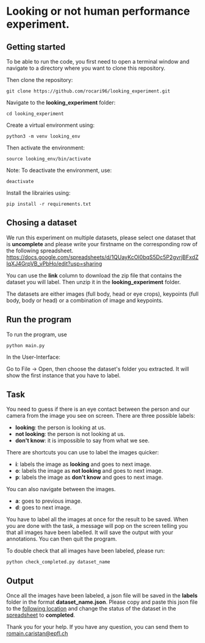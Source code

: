 # Looking or not human performance experiment.

## Getting started

To be able to run the code, you first need to open a terminal window and navigate to a directory where you want to clone this repository.

Then clone the repository:

```
git clone https://github.com/rocari96/looking_experiment.git
```


Navigate to the **looking_experiment** folder: 

```
cd looking_experiment
```

Create a virtual environment using:

```
python3 -m venv looking_env
```

Then activate the environment:

```
source looking_env/bin/activate
```

Note: To deactivate the environment, use:

```
deactivate
```

Install the librairies using:

```
pip install -r requirements.txt
```

## Chosing a dataset

We run this experiment on multiple datasets, please select one dataset that is **uncomplete** and please write your firstname on the corresponding row of the following spreadsheet. https://docs.google.com/spreadsheets/d/1QUayKcOI0bqS5Dc5P2gvrjBFxdZIqXJ4GrpVB_vPbHo/edit?usp=sharing

You can use the **link** column to download the zip file that contains the dataset you will label.
Then unzip it in the **looking_experiment** folder.

The datasets are either images (full body, head or eye crops), keypoints (full body, body or head) or a combination of image and keypoints.


## Run the program

To run the program, use
```
python main.py
```

In the User-Interface:

Go to File -> Open, then choose the dataset's folder you extracted.
It will show the first instance that you have to label.


## Task

You need to guess if there is an eye contact between the person and our camera from the image you see on screen.
There are three possible labels:
- **looking**: the person is looking at us.
- **not looking**: the person is not looking at us.
- **don't know**: it is impossible to say from what we see.

There are shortcuts you can use to label the images quicker:
- **i**: labels the image as **looking** and goes to next image.
- **o**: labels the image as **not looking** and goes to next image.
- **p**: labels the image as **don't know** and goes to next image.

You can also navigate between the images.
- **a**: goes to previous image.
- **d**: goes to next image.

You have to label all the images at once for the result to be saved. 
When you are done with the task, a message will pop on the screen telling you that all images have been labelled.
It will save the output with your annotations.
You can then quit the program.

To double check that all images have been labeled, please run:
```
python check_completed.py dataset_name
```


## Output

Once all the images have been labeled, a json file will be saved in the **labels** folder in the format **dataset_name.json**.
Please copy and paste this json file to the [following location](https://drive.google.com/drive/folders/1GjnfDoC3mYXpVfzL2n9vZySOnSJvXoiQ?usp=sharing) and change the status of the dataset in the [spreadsheet](https://docs.google.com/spreadsheets/d/1QUayKcOI0bqS5Dc5P2gvrjBFxdZIqXJ4GrpVB_vPbHo/edit?usp=sharing) to **completed**.


Thank you for your help. 
If you have any question, you can send them to romain.caristan@epfl.ch

